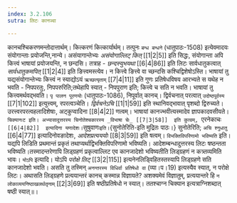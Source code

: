 ```yaml
---
index: 3.2.106
sutra: लिटः कानज्वा

---
```

   कानचश्चिकरणमन्तोदात्तार्थम्। कित्करणं कित्कार्यार्थम्। तत्पुनः `बन्ध बन्धने` (धातुपाठः-1508) इत्येवमादयः संयोगान्ताः प्रयोजन्ति,नान्ये। असंयागान्तेभ्यः _असंयोगाल्लिट् कित्_ [[1|2|5]]  इति सिद्धः, संयोगान्ता अपि कित्त्वं भाषायां प्रयोजयन्ति, न छन्दसि। तत्राह -  _छन्दस्युभयथा_ [[6|4|86]]  इति लिटः सार्वधातुकत्वात् _सार्वधातुकमपित्_ [[1|2|4]]  इति ङित्त्वमस्त्येव। न कित्त्वे ङित्त्वे वा च्छन्दसि कश्चिद्विशेषोऽस्ति। भाषायां तु यद्यसंयोगान्तेभ्यः कित्त्वं न स्याद्योऽयं `ऋच्छत्यृताम्` [[7|4|11]]  इति गुणः प्रतिषेधविषय आरभ्यते स यथेह न भवति -  निपपरतुः, निपपरुरिति;तथेहापि स्यात् -  निपपुराण इति; कित्त्वे च सति न भवति। भाषायां तु कित्त्वमर्थवद्भवति। `पृ पालन पूरणयोः` (धातुपाठः-1086), निपूर्वात् कानच्। द्विर्वचनात् परत्वात् `उदोष्ठपूर्वस्य`  [[7|1|102]]  इत्युत्त्वम्, रपरत्वञ्चेति। _द्विर्वचनेऽचि_ [[1|1|59]]  इति स्थानिवद्भावात् पृशब्दो द्विरुच्यते। उरत्त्वरपरत्वहलादिशेषाः, अट्कुप्वादिना  [[8|4|2]]  णत्वम्। भाषायां कानज्भवीत्यस्मादेव ज्ञापकादवसीयते। `चिक्यानःट इति। अभ्यासादुत्तरस्य चिनोतेश्चकारस्य _विभाषा चेः_ [[7|3|58]]  इति कुत्वम्, `एरनेकाचः`  [[6|4|82]]  इत्यादिना यणादेशः। `सुषुवाणः` इति। `{सुनोतेरिति-इति मुद्रितः पाठः।} सुनोतेरिति; `अचि श्नुधातु`  [[6|4|77]]  इत्यादिनोवङादेशः, _आदेशप्रत्यययोः_ [[8|3|59]]  इति षत्वम्।	`विभक्तिविपरिणामो भविष्यति` इति। यद्यपि लिडिति प्रथमान्तं प्रकृतं तथाप्यर्थाद्विभक्तिविपरिणामो भविष्यति। आदेशम्बन्धादुत्तरस्य लिटः षष्ठन्तता भविष्यति।तस्मादन्तरेणापि लिड्ग्रहणं प्रकृत्वाल्लिट एव कानजादेशो भविष्यतीति लिड्ग्रहणं न कत्र्तव्यमिति भावः। `योऽपि` इत्यादि। योऽपि _परोक्षे लिट्_ [[3|2|115]]  इत्यनेनलिड्विहितस्तस्यापि लिड्ग्रहणे सति कानजादेशो भवति। असति तु तस्मिन् `अनन्तरस्य विधिर्वा प्रतिषेधो वा` (व्या।प।19) इत्यस्यैव स्यात्, न परोक्षे लिटः। अथासति लिड्ग्रहणे प्रत्ययान्तरं कानच् कस्मान्न विज्ञायते? अशक्यमेवं विज्ञातुम्, प्रत्ययान्तरे हि `न लोकाव्ययनिष्ठाखलर्थतृनाम्`  [[2|3|69]]  इति षष्ठीप्रतिषेधो न स्यात्। ततश्चाग्न चिक्यान इत्यत्राग्निशब्दात् षष्ठी स्यात्॥।